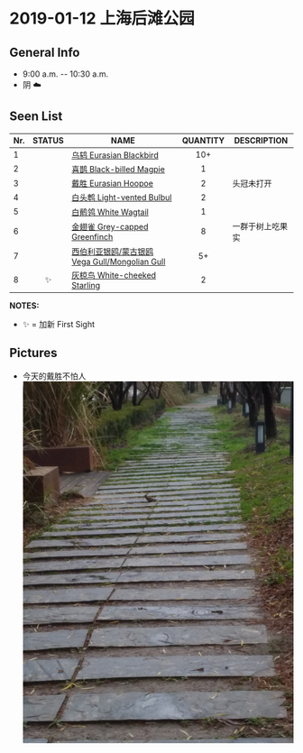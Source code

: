 # 2019-01-12 上海后滩公园

## General Info
*  9:00 a.m. -- 10:30 a.m.
*  阴  :cloud:

## Seen List
Nr.|STATUS | NAME                                   | QUANTITY| DESCRIPTION                    |
|--| :--:  |----------------------------------------| :-----: |--------------------------------|
|1||[乌鸫 Eurasian Blackbird](https://github.com/simonace/My-Birding-Log/blob/master/have-seen-list.md#%E4%B9%8C%E9%B8%AB-eurasian-blackbird)| 10+ ||
|2||[喜鹊 Black-billed Magpie](https://github.com/simonace/My-Birding-Log/blob/master/have-seen-list.md#%E5%96%9C%E9%B9%8A-black-billed-magpie)|1||
|3||[戴胜 Eurasian Hoopoe](https://github.com/simonace/My-Birding-Log/blob/master/have-seen-list.md#%E6%88%B4%E8%83%9C-eurasian-hoopoe)|2|头冠未打开|
|4||[白头鹎 Light-vented Bulbul](https://github.com/simonace/My-Birding-Log/blob/master/have-seen-list.md#%E7%99%BD%E5%A4%B4%E9%B9%8E-light-vented-bulbul)|2|   |
|5||[白鹡鸰 White Wagtail](https://github.com/simonace/My-Birding-Log/blob/master/have-seen-list.md#%E7%99%BD%E9%B9%A1%E9%B8%B0-white-wagtail)| 1|  |
|6||[金翅雀 Grey-capped Greenfinch](https://github.com/simonace/My-Birding-Log/blob/master/have-seen-list.md#%E9%87%91%E7%BF%85%E9%9B%80-grey-capped-greenfinch)|8|一群于树上吃果实|
|7||[西伯利亚银鸥/蒙古银鸥 Vega Gull/Mongolian Gull](https://github.com/simonace/My-Birding-Log/blob/master/have-seen-list.md#%E8%A5%BF%E4%BC%AF%E5%88%A9%E4%BA%9A%E9%93%B6%E9%B8%A5%E8%92%99%E5%8F%A4%E9%93%B6%E9%B8%A5-vega-gullmongolian-gull)|5+||
|8|:sparkles:|[灰椋鸟 White-cheeked Starling](https://github.com/simonace/My-Birding-Log/blob/master/have-seen-list.md#%E7%81%B0%E6%A4%8B%E9%B8%9F-white-cheeked-starling)|2||

**NOTES:**
- :sparkles: = 加新 First Sight

## Pictures
- 今天的戴胜不怕人
![今天的戴胜不怕人](https://github.com/simonace/My-Birding-Log/blob/master/pics/20190112_%E6%88%B4%E8%83%9C.jpg?raw=true "今天的戴胜不怕人")
